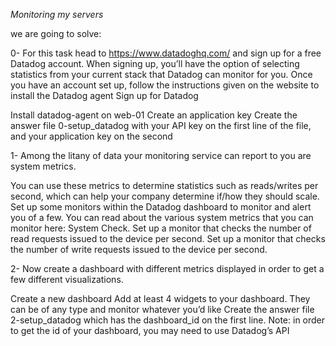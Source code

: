 *Monitoring my servers*

we are going to solve:

0- For this task head to https://www.datadoghq.com/ and sign up for a free Datadog account. When signing up, you’ll have the option of selecting statistics from your current stack that Datadog can monitor for you. Once you have an account set up, follow the instructions given on the website to install the Datadog agent
Sign up for Datadog

Install datadog-agent on web-01
Create an application key
Create the answer file 0-setup_datadog with your API key on the first line of the file, and your application key on the second

1- Among the litany of data your monitoring service can report to you are system metrics.

You can use these metrics to determine statistics such as reads/writes per second, which can help your company determine if/how they should scale.
Set up some monitors within the Datadog dashboard to monitor and alert you of a few. You can read about the various system metrics that you can monitor here: System Check.
Set up a monitor that checks the number of read requests issued to the device per second.
Set up a monitor that checks the number of write requests issued to the device per second.

2- Now create a dashboard with different metrics displayed in order to get a few different visualizations.

Create a new dashboard
Add at least 4 widgets to your dashboard. They can be of any type and monitor whatever you’d like
Create the answer file 2-setup_datadog which has the dashboard_id on the first line. Note: in order to get the id of your dashboard, you may need to use Datadog’s API